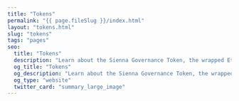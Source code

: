 ```yaml
---
title: "Tokens"
permalink: "{{ page.fileSlug }}/index.html"
layout: "tokens.html"
slug: "tokens"
tags: "pages"
seo:
  title: "Tokens"
  description: "Learn about the Sienna Governance Token, the wrapped Ethereum version called wSienna and the Binance Smart Chain version."
  og_title: "Tokens"
  og_description: "Learn about the Sienna Governance Token, the wrapped Ethereum version called wSienna and the Binance Smart Chain version."
  og_type: "website"
  twitter_card: "summary_large_image"
---
```



